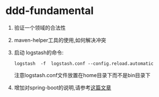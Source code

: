 # ddd-fundamental
1. 验证一个领域的合法性

2. maven-helper工具的使用,如何解决冲突

3. 启动 logstash的命令:
   ```
   logstash  -f  logstash.conf --config.reload.automatic
   ```
   注意logstash.conf文件放置在home目录下而不是bin目录下


4. 增加对spring-boot的说明,请参考[这篇文章](https://medium.com/@phamtuanchip/a-deep-dive-into-spring-boot-7135aa8dce88)
